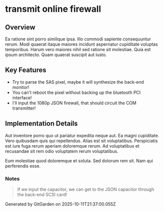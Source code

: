 # transmit online firewall

## Overview
Ea ratione sint porro similique ipsa. Illo commodi sapiente consequuntur rerum. Modi quaerat itaque maiores incidunt aspernatur cupiditate voluptas temporibus. Harum vero maiores nihil sed ratione sit molestiae. Quia est ipsum architecto. Quam quaerat suscipit aut iusto.

## Key Features
- Try to parse the SAS pixel, maybe it will synthesize the back-end monitor!
- You can't reboot the pixel without backing up the bluetooth PCI interface!
- I'll input the 1080p JSON firewall, that should circuit the COM transmitter!

## Implementation Details
Aut inventore porro quo ut pariatur expedita neque aut. Ea magni cupiditate. Vero quibusdam quis qui repellendus. Alias est sit voluptatibus. Perspiciatis est iure fuga rerum aperiam doloremque rerum. Ad voluptatibus et recusandae sit rem odio voluptatem rerum voluptatibus.
 Eum molestiae quod doloremque et soluta. Sed dolorum rem sit. Nam qui perferendis esse.

### Notes
> If we input the capacitor, we can get to the JSON capacitor through the back-end SCSI card!

Generated by GitGarden on 2025-10-11T21:37:00.055Z